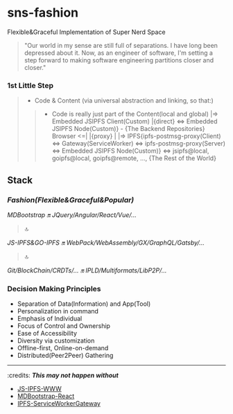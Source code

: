 # sns-fashion

Flexible&amp;Graceful Implementation of Super Nerd Space

> "Our world in my sense are still full of separations. I have long been depressed about it. Now, as an engineer of software, I'm setting a step forward to making software engineering partitions closer and closer."

### 1st Little Step
> - Code & Content (via universal abstraction and linking, so that:)
> > - Code is really just part of the Content(local and global)
          |=> Embedded JSIPFS Client(Custom)   |{direct} <=> Embedded JSIPFS Node(Custom)} - {The Backend Repositories}
Browser <=|                                    |{proxy}                                                  |
          |=> IPFS{ipfs-postmsg-proxy(Client) <=> Gateway(ServiceWorker) <=> ipfs-postmsg-proxy(Server) <=> Embedded JSIPFS Node(Custom)} <=> jsipfs@local, goipfs@local, goipfs@remote, ..., {The Rest of the World}

## Stack

### _Fashion(Flexible&Graceful&Popular)_

_MDBootstrap :on: JQuery/Angular/React/Vue/..._

> :top:   

_JS-IPFS&GO-IPFS :on: WebPack/WebAssembly/GX/GraphQL/Gatsby/..._   

> :top:    

_Git/BlockChain/CRDTs/... :on: IPLD/Multiformats/LibP2P/..._   

### Decision Making Principles

- Separation of Data(Information) and App(Tool)
- Personalization in command
- Emphasis of Individual
- Focus of Control and Ownership
- Ease of Accessibility
- Diversity via customization
- Offline-first, Online-on-demand
- Distributed(Peer2Peer) Gathering

---
:credits: **_This may not happen without_**
- [JS-IPFS-WWW](https://github.com/ipfs/js.ipfs.io)
- [MDBootstrap-React](https://github.com/mdbootstrap/React-Bootstrap-with-Material-Design)
- [IPFS-ServiceWorkerGateway](https://github.com/ipfs-shipyard/service-worker-gateway)